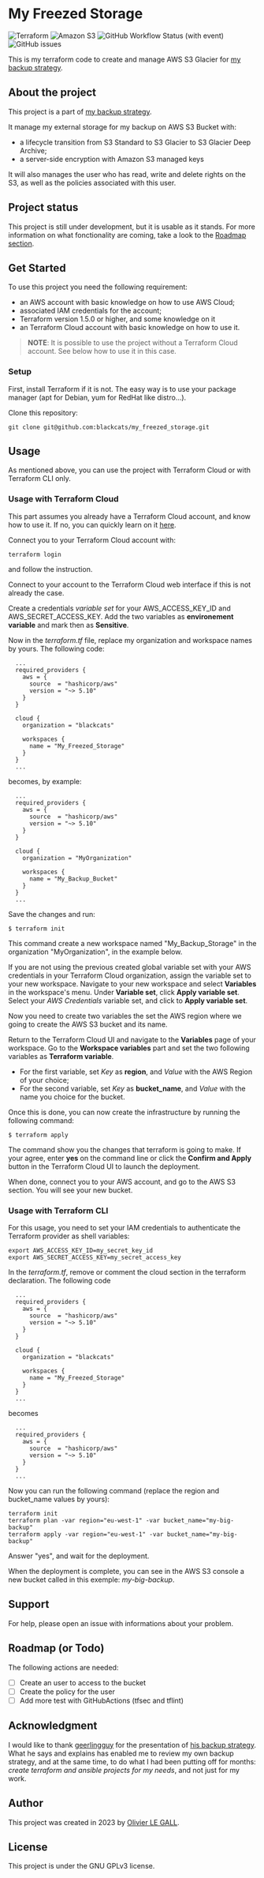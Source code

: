 # My Freezed Storage

<!-- put some badge here -->
![Terraform](https://img.shields.io/badge/Terraform-v1.5.0-%237B42BC?logo=terraform)
![Amazon S3](https://img.shields.io/badge/Amazon-S3-%23569A31?logo=amazons3)
![GitHub Workflow Status (with event)](https://img.shields.io/github/actions/workflow/status/blackcats/my_freezed_storage/terraform.yml?logo=GitHub)
![GitHub issues](https://img.shields.io/github/issues/blackcats/my_freezed_storage?logo=GitHub)
<!-- Put open pullrequest -->

This is my terraform code to create and manage AWS S3 Glacier for [my backup
strategy](https://github.com/blackcats/my-backup-strategy).

<!-- Optional: put a table of content -->

## About the project
This project is a part of [my backup strategy](https://github.com/blackcats/my-backup-strategy).

It manage my external storage for my backup on AWS S3 Bucket with:
- a lifecycle transition from S3 Standard to S3 Glacier to S3 Glacier Deep Archive;
- a server-side encryption with Amazon S3 managed keys

It will also manages the user who has read, write and delete rights on the S3, 
as well as the policies associated with this user.

## Project status
This project is still under development, but it is usable as it stands. For more 
information on what fonctionality are coming, take a look to the [Roadmap 
section](#Roadmap).

## Get Started
To use this project you need the following requirement:
- an AWS account with basic knowledge on how to use AWS Cloud;
- associated IAM credentials for the account;
- Terraform version 1.5.0 or higher, and some knowledge on it
- an Terraform Cloud account with basic knowledge on how to use it. 

> **NOTE**: 
> It is possible to use the project without a Terraform Cloud account. See 
> below how to use it in this case.

### Setup
First, install Terraform if it is not. The easy way is to use your package
manager (apt for Debian, yum for RedHat like distro...).

Clone this repository:
```
git clone git@github.com:blackcats/my_freezed_storage.git
```

## Usage
As mentioned above, you can use the project with Terraform Cloud or with 
Terraform CLI only.

### Usage with Terraform Cloud
<!-- screenshots ?? -->
This part assumes you already have a Terraform Cloud account, and know how to 
use it. If no, you can quickly learn on it 
[here](https://developer.hashicorp.com/terraform/tutorials/cloud-get-started/cloud-sign-up).

Connect you to your Terraform Cloud account with:
```
terraform login
```
and follow the instruction.

Connect to your account to the Terraform Cloud web interface if this is not 
already the case.

Create a credentials _variable set_ for your AWS_ACCESS_KEY_ID and AWS_SECRET_ACCESS_KEY.
Add the two variables as **environement variable** and mark then as **Sensitive**.

Now in the _terraform.tf_ file, replace my organization and workspace
names by yours. The following code:
```
  ...
  required_providers {
    aws = {
      source  = "hashicorp/aws"
      version = "~> 5.10"
    }
  }

  cloud {
    organization = "blackcats"

    workspaces {
      name = "My_Freezed_Storage"
    }
  }
  ...
```
becomes, by example:
```
  ...
  required_providers {
    aws = {
      source  = "hashicorp/aws"
      version = "~> 5.10"
    }
  }

  cloud {
    organization = "MyOrganization"

    workspaces {
      name = "My_Backup_Bucket"
    }
  }
  ...
```
Save the changes and run:
```
$ terraform init
```
This command create a new workspace named "My_Backup_Storage" in the 
organization "MyOrganization", in the example below.

If you are not using the previous created global variable set with your 
AWS credentials in your Terraform Cloud organization, assign the variable 
set to your new workspace. Navigate to your new workspace and select 
**Variables** in the workspace's menu. Under **Variable set**, 
click **Apply variable set**.
Select your _AWS Credentials_ variable set, and click to **Apply variable set**.

Now you need to create two variables the set the AWS region where we going to 
create the AWS S3 bucket and its name.

Return to the Terraform Cloud UI and navigate to the **Variables** page of your 
workspace. Go to the **Workspace variables** part and set the two following 
variables as **Terraform variable**. 
- For the first variable, set _Key_ as **region**, and _Value_ with the AWS 
Region of your choice;
- For the second variable, set _Key_ as **bucket_name**, and _Value_ with
the name you choice for the bucket.

Once this is done, you can now create the infrastructure by running the 
following command:
```
$ terraform apply
```
The command show you the changes that terraform is going to make. If your 
agree, enter **yes** on the command line or click the **Confirm and Apply**
button in the Terraform Cloud UI to launch the deployment.

When done, connect you to your AWS account, and go to the AWS S3 section.
You will see your new bucket.

### Usage with Terraform CLI
For this usage, you need to set your IAM credentials to authenticate the 
Terraform provider as shell variables:
```
export AWS_ACCESS_KEY_ID=my_secret_key_id
export AWS_SECRET_ACCESS_KEY=my_secret_access_key
```

In the _terraform.tf_, remove or comment the cloud section in the terraform 
declaration. The following code
```
  ...
  required_providers {
    aws = {
      source  = "hashicorp/aws"
      version = "~> 5.10"
    }
  }

  cloud {
    organization = "blackcats"

    workspaces {
      name = "My_Freezed_Storage"
    }
  }
  ...
```
becomes
```
  ...
  required_providers {
    aws = {
      source  = "hashicorp/aws"
      version = "~> 5.10"
    }
  }
  ...
```
Now you can run the following command (replace the region and 
bucket_name values by yours):
```
terraform init
terraform plan -var region="eu-west-1" -var bucket_name="my-big-backup"
terraform apply -var region="eu-west-1" -var bucket_name="my-big-backup"
```
Answer "yes", and wait for the deployment.

When the deployment is complete, you can see in the AWS S3 console a new 
bucket called in this exemple: _my-big-backup_.

## Support
<!-- Tell people where they can go to for help. It can be any combination -->
<!-- of an issue tracker, a chat room, an email address, etc... -->
For help, please open an issue with informations about your problem.

## Roadmap (or Todo)
<!-- Ideas for futur evolution or missing features -->
The following actions are needed:
- [ ] Create an user to access to the bucket
- [ ] Create the policy for the user
- [ ] Add more test with GitHubActions (tfsec and tflint)

<!-- ## Contributing -->
<!-- How to contribute to the project, Issue, pullrequest... -->
<!-- Necessaire -->
<!-- **TODO**  -->

## Acknowledgment
I would like to thank [geerlingguy](https://github.com/geerlingguy/) for the 
presentation of [his backup strategy](https://github.com/geerlingguy/my-backup-plan). 
What he says and explains has enabled me to review my own backup strategy, 
and at the same time, to do what I had been putting off for months: _create 
terraform and ansible projects for my needs_, and not just for my work.

## Author
This project was created in 2023 by [Olivier LE GALL](lgo@black-cats.org).

## License
This project is under the GNU GPLv3 license. <!-- ![License](https://img.shields.io/badge/Licence-GNU_GPLv3-%23A42E2B). -->
